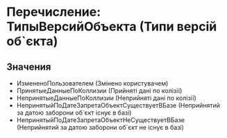 ﻿# Перечисление: ТипыВерсийОбъекта (Типи версій об`єкта)

## Значения

- ИзмененоПользователем (Змінено користувачем)
- ПринятыеДанныеПоКоллизии (Прийняті дані по колізії)
- НепринятыеДанныеПоКоллизии (Неприйняті дані по колізії)
- НепринятыйПоДатеЗапретаОбъектСуществуетВБазе (Неприйнятий за датою заборони об`єкт існує в базі)
- НепринятыйПоДатеЗапретаОбъектНеСуществуетВБазе (Неприйнятий за датою заборони об`єкт не існує в базі)

